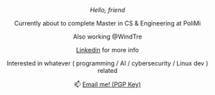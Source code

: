 <p align="center"><i> Hello, friend</i></p>
 
 <p align="center">Currently about to complete Master in CS & Engineering at PoliMi</p>
 <p align="center">Also working @WindTre</p>
<p align="center"> <a href="https://www.linkedin.com/in/villa-alessandro">Linkedin</a> for more info </p>

<p align="center"> Interested in whatever ( programming / AI / cybersecurity / Linux dev ) related </p>

<p align="center">📫 <a href="work@alessandro.ovh"> Email me! </a><a href="https://github.com/darklamp.gpg"> (PGP Key) </a> </p>
